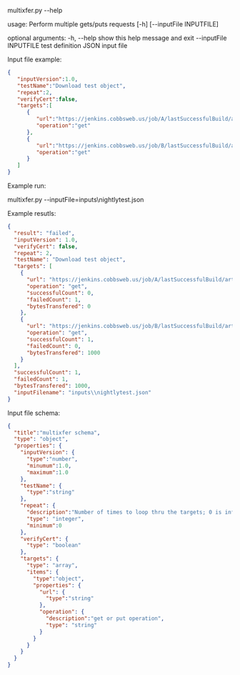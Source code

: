multixfer.py --help

usage: Perform multiple gets/puts requests [-h] [--inputFile INPUTFILE]

optional arguments:
  -h, --help              show this help message and exit
  --inputFile INPUTFILE   test definition JSON input file

Input file example:
```json
{
   "inputVersion":1.0,
   "testName":"Download test object",
   "repeat":2,
   "verifyCert":false,
   "targets":[
      {
         "url":"https://jenkins.cobbsweb.us/job/A/lastSuccessfulBuild/artifact/OUTPUT/Release/Installer_2.2.0.exe",
         "operation":"get"
      },
      {
         "url":"https://jenkins.cobbsweb.us/job/B/lastSuccessfulBuild/artifact/OUTPUT/Release/Installer_2.2.0.exe",
         "operation":"get"
      }
   ]
}
```

Example run:

multixfer.py --inputFile=inputs\nightlytest.json

Example resutls:
```json
{
  "result": "failed",
  "inputVersion": 1.0,
  "verifyCert": false,
  "repeat": 2,
  "testName": "Download test object",
  "targets": [
    {
      "url": "https://jenkins.cobbsweb.us/job/A/lastSuccessfulBuild/artifact/OUTPUT/Release/Installer_2.2.0.exe",
      "operation": "get",
      "successfulCount": 0,
      "failedCount": 1,
      "bytesTransfered": 0
    },
    {
      "url": "https://jenkins.cobbsweb.us/job/B/lastSuccessfulBuild/artifact/OUTPUT/Release/Installer_2.2.0.exe",
      "operation": "get",
      "successfulCount": 1,
      "failedCount": 0,
      "bytesTransfered": 1000
    }
  ],
  "successfulCount": 1,
  "failedCount": 1,
  "bytesTransfered": 1000,
  "inputFilename": "inputs\\nightlytest.json"
}
```

Input file schema:
```json
{
  "title":"multixfer schema",
  "type": "object",
  "properties": {
    "inputVersion": {
      "type":"number",
      "minumum":1.0,
      "maximum":1.0
    },
    "testName": {
      "type":"string"
    },
    "repeat": {
      "description":"Number of times to loop thru the targets; 0 is infinite; 0 is default",
      "type": "integer",
      "minimum":0
    },
    "verifyCert": {
      "type": "boolean"
    },
    "targets": {
      "type": "array",
      "items": {
        "type":"object",
        "properties": {
          "url": {
            "type":"string"
          },
          "operation": {
            "description":"get or put operation",
            "type": "string"
          }
        }
      }
    }
  }
}
```
